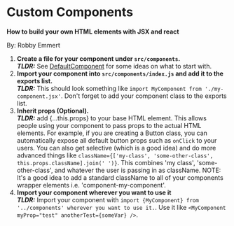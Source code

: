 # Custom Components  
**How to build your own HTML elements with JSX and react**  

By: Robby Emmert

1. **Create a file for your component under `src/components`.**   
***TLDR:*** See [DefaultComponent](../../src/components/default-component.jsx) for some ideas on what to start with.
2. **Import your component into `src/components/index.js` and add it to the exports list.**  
***TLDR:*** This should look something like `import MyComponent from './my-component.jsx'`.  Don't forget to add your component class to the exports list.
3. **Inherit props (Optional).**  
***TLDR:*** add {...this.props} to your base HTML element. This allows people using your component to pass props to the actual HTML elements.  For example, if you are creating a Button class, you can automatically expose all default button props such as `onClick` to your users.  You can also get selective (which is a good idea) and do more advanced things like `className={['my-class', 'some-other-class', this.props.className].join(' ')}`.  This combines 'my class', 'some-other-class', and whatever the user is passing in as className.  NOTE: It's a good idea to add a standard className to all of your components wrapper elements i.e. 'component-my-component'.
4. **Import your component wherever you want to use it**  
***TLDR:*** Import your component with `import {MyComponent} from '../components' wherever you want to use it.`.  Use it like `<MyComponent myProp="test" anotherTest={someVar} />`.
